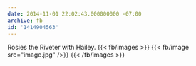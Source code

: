 ```yaml
---
date: 2014-11-01 22:02:43.000000000 -07:00
archive: fb
id: '1414904563'
---
```


Rosies the Riveter with Hailey.
{{< fb/images >}}
{{< fb/image src="image.jpg" />}}
{{< /fb/images >}}

